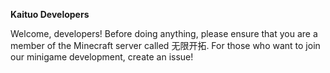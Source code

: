 **Kaituo Developers**

Welcome, developers!
Before doing anything, please ensure that you are a member of the Minecraft server called 无限开拓.
For those who want to join our minigame development, create an issue!
